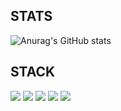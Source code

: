## STATS
![Anurag's GitHub stats](https://github-readme-stats.vercel.app/api?username=whykrino&show_icons=true&theme=gruvbox)

## STACK
<img src="https://img.shields.io/badge/JavaScript-73cbd0?style=for-the-badge&logo=&logoColor="/> <img src="https://img.shields.io/badge/HTML5-73cbd0?style=for-the-badge&logo=&logoColor="/> <img src="https://img.shields.io/badge/CSS3-73cbd0?style=for-the-badge&logo=&logoColor="/> <img src="https://img.shields.io/badge/TYPESCRIPT-73cbd0?style=for-the-badge&logo=&logoColor="/> <img src="https://img.shields.io/badge/React.JS-73cbd0?style=for-the-badge&logo=&logoColor="/>
